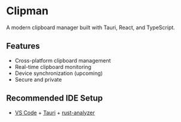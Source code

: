 # Clipman

A modern clipboard manager built with Tauri, React, and TypeScript.

## Features
- Cross-platform clipboard management
- Real-time clipboard monitoring
- Device synchronization (upcoming)
- Secure and private

## Recommended IDE Setup
- [VS Code](https://code.visualstudio.com/) + [Tauri](https://marketplace.visualstudio.com/items?itemName=tauri-apps.tauri-vscode) + [rust-analyzer](https://marketplace.visualstudio.com/items?itemName=rust-lang.rust-analyzer)
